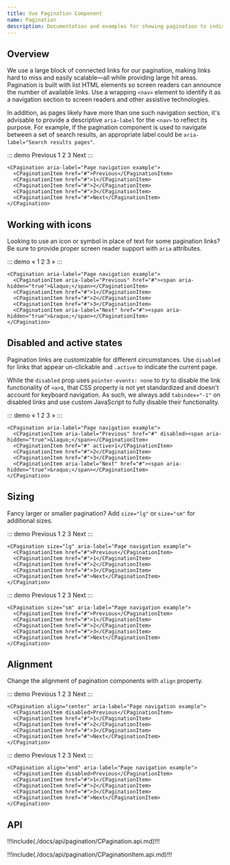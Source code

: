 ```yaml
---
title: Vue Pagination Component
name: Pagination
description: Documentation and examples for showing pagination to indicate a series of related content exists across multiple pages.
---
```


## Overview

We use a large block of connected links for our pagination, making links hard to miss and easily scalable—all while providing large hit areas. Pagination is built with list HTML elements so screen readers can announce the number of available links. Use a wrapping `<nav>` element to identify it as a navigation section to screen readers and other assistive technologies.

In addition, as pages likely have more than one such navigation section, it's advisable to provide a descriptive `aria-label` for the `<nav>` to reflect its purpose. For example, if the pagination component is used to navigate between a set of search results, an appropriate label could be `aria-label="Search results pages"`.

::: demo
<CPagination aria-label="Page navigation example">
  <CPaginationItem href="#">Previous</CPaginationItem>
  <CPaginationItem href="#">1</CPaginationItem>
  <CPaginationItem href="#">2</CPaginationItem>
  <CPaginationItem href="#">3</CPaginationItem>
  <CPaginationItem href="#">Next</CPaginationItem>
</CPagination>
:::
```vue
<CPagination aria-label="Page navigation example">
  <CPaginationItem href="#">Previous</CPaginationItem>
  <CPaginationItem href="#">1</CPaginationItem>
  <CPaginationItem href="#">2</CPaginationItem>
  <CPaginationItem href="#">3</CPaginationItem>
  <CPaginationItem href="#">Next</CPaginationItem>
</CPagination>
```

## Working with icons

Looking to use an icon or symbol in place of text for some pagination links? Be sure to provide proper screen reader support with `aria` attributes.

::: demo
<CPagination aria-label="Page navigation example">
  <CPaginationItem aria-label="Previous" href="#"><span aria-hidden="true">&laquo;</span></CPaginationItem>
  <CPaginationItem href="#">1</CPaginationItem>
  <CPaginationItem href="#">2</CPaginationItem>
  <CPaginationItem href="#">3</CPaginationItem>
  <CPaginationItem aria-label="Next" href="#"><span aria-hidden="true">&raquo;</span></CPaginationItem>
</CPagination>
:::
```vue
<CPagination aria-label="Page navigation example">
  <CPaginationItem aria-label="Previous" href="#"><span aria-hidden="true">&laquo;</span></CPaginationItem>
  <CPaginationItem href="#">1</CPaginationItem>
  <CPaginationItem href="#">2</CPaginationItem>
  <CPaginationItem href="#">3</CPaginationItem>
  <CPaginationItem aria-label="Next" href="#"><span aria-hidden="true">&raquo;</span></CPaginationItem>
</CPagination>
```

## Disabled and active states

Pagination links are customizable for different circumstances. Use `disabled` for links that appear un-clickable and `.active` to indicate the current page.

While the `disabled` prop uses `pointer-events: none` to _try_ to disable the link functionality of `<a>`s, that CSS property is not yet standardized and doesn't account for keyboard navigation. As such, we always add `tabindex="-1"` on disabled links and use custom JavaScript to fully disable their functionality.

::: demo
<CPagination aria-label="Page navigation example">
  <CPaginationItem aria-label="Previous" href="#" disabled><span aria-hidden="true">&laquo;</span></CPaginationItem>
  <CPaginationItem href="#" active>1</CPaginationItem>
  <CPaginationItem href="#">2</CPaginationItem>
  <CPaginationItem href="#">3</CPaginationItem>
  <CPaginationItem aria-label="Next" href="#"><span aria-hidden="true">&raquo;</span></CPaginationItem>
</CPagination>
:::
```vue
<CPagination aria-label="Page navigation example">
  <CPaginationItem aria-label="Previous" href="#" disabled><span aria-hidden="true">&laquo;</span></CPaginationItem>
  <CPaginationItem href="#" active>1</CPaginationItem>
  <CPaginationItem href="#">2</CPaginationItem>
  <CPaginationItem href="#">3</CPaginationItem>
  <CPaginationItem aria-label="Next" href="#"><span aria-hidden="true">&raquo;</span></CPaginationItem>
</CPagination>
```

## Sizing

Fancy larger or smaller pagination? Add `size="lg"` or `size="sm"` for additional sizes.

::: demo
<CPagination size="lg" aria-label="Page navigation example">
  <CPaginationItem href="#">Previous</CPaginationItem>
  <CPaginationItem href="#">1</CPaginationItem>
  <CPaginationItem href="#">2</CPaginationItem>
  <CPaginationItem href="#">3</CPaginationItem>
  <CPaginationItem href="#">Next</CPaginationItem>
</CPagination>
:::
```vue
<CPagination size="lg" aria-label="Page navigation example">
  <CPaginationItem href="#">Previous</CPaginationItem>
  <CPaginationItem href="#">1</CPaginationItem>
  <CPaginationItem href="#">2</CPaginationItem>
  <CPaginationItem href="#">3</CPaginationItem>
  <CPaginationItem href="#">Next</CPaginationItem>
</CPagination>
```

::: demo
<CPagination size="sm" aria-label="Page navigation example">
  <CPaginationItem href="#">Previous</CPaginationItem>
  <CPaginationItem href="#">1</CPaginationItem>
  <CPaginationItem href="#">2</CPaginationItem>
  <CPaginationItem href="#">3</CPaginationItem>
  <CPaginationItem href="#">Next</CPaginationItem>
</CPagination>
:::
```vue
<CPagination size="sm" aria-label="Page navigation example">
  <CPaginationItem href="#">Previous</CPaginationItem>
  <CPaginationItem href="#">1</CPaginationItem>
  <CPaginationItem href="#">2</CPaginationItem>
  <CPaginationItem href="#">3</CPaginationItem>
  <CPaginationItem href="#">Next</CPaginationItem>
</CPagination>
```

## Alignment

Change the alignment of pagination components with `align` property.

::: demo
<CPagination align="center" aria-label="Page navigation example">
  <CPaginationItem disabled>Previous</CPaginationItem>
  <CPaginationItem href="#">1</CPaginationItem>
  <CPaginationItem href="#">2</CPaginationItem>
  <CPaginationItem href="#">3</CPaginationItem>
  <CPaginationItem href="#">Next</CPaginationItem>
</CPagination>
:::
```vue
<CPagination align="center" aria-label="Page navigation example">
  <CPaginationItem disabled>Previous</CPaginationItem>
  <CPaginationItem href="#">1</CPaginationItem>
  <CPaginationItem href="#">2</CPaginationItem>
  <CPaginationItem href="#">3</CPaginationItem>
  <CPaginationItem href="#">Next</CPaginationItem>
</CPagination>
```

::: demo
<CPagination align="end" aria-label="Page navigation example">
  <CPaginationItem disabled>Previous</CPaginationItem>
  <CPaginationItem href="#">1</CPaginationItem>
  <CPaginationItem href="#">2</CPaginationItem>
  <CPaginationItem href="#">3</CPaginationItem>
  <CPaginationItem href="#">Next</CPaginationItem>
</CPagination>
:::
```vue
<CPagination align="end" aria-label="Page navigation example">
  <CPaginationItem disabled>Previous</CPaginationItem>
  <CPaginationItem href="#">1</CPaginationItem>
  <CPaginationItem href="#">2</CPaginationItem>
  <CPaginationItem href="#">3</CPaginationItem>
  <CPaginationItem href="#">Next</CPaginationItem>
</CPagination>
```

## API

!!!include(./docs/api/pagination/CPagination.api.md)!!!

!!!include(./docs/api/pagination/CPaginationItem.api.md)!!!